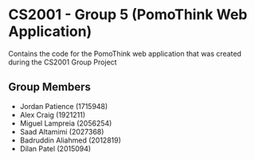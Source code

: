 # CS2001 - Group 5 (PomoThink Web Application)

Contains the code for the PomoThink web application that was created during the CS2001 Group Project

## Group Members

- Jordan Patience (1715948)
- Alex Craig (1921211)
- Miguel Lampreia (2056254)
- Saad Altamimi (2027368)
- Badruddin Aliahmed (2012819)
- Dilan Patel (2015094)



